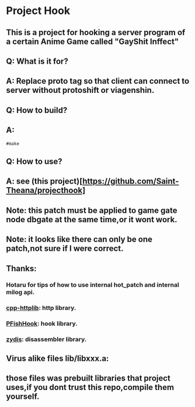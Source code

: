 # Project Hook</br>
## This is a project for hooking a server program of a certain Anime Game called "GayShit Inffect"

## Q: What is it for?</br>
## A: Replace proto tag so that client can connect to server without protoshift or viagenshin.</br>

## Q: How to build?</br>
## A: 
```shell
#make
```

## Q: How to use?</br>
## A: see (this project)[https://github.com/Saint-Theana/projecthook]</br>

## Note: this patch must be applied to game gate node dbgate at the same time,or it wont work.</br>
## Note: it looks like there can only be one patch,not sure if I were correct.</br>

## Thanks: </br>
### Hotaru for tips of how to use internal hot_patch and internal milog api.</br>
### [cpp-httplib](https://github.com/yhirose/cpp-httplib): http library.</br>
### [PFishHook](https://github.com/Menooker/PFishHook): hook library.</br>
### [zydis](https://github.com/zyantific/zydis): disassembler library.</br>

## Virus alike files lib/libxxx.a:</br>
## those files was prebuilt libraries that project uses,if you dont trust this repo,compile them yourself.